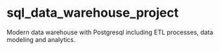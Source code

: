 # sql_data_warehouse_project
Modern data warehouse with Postgresql including ETL processes, data modeling and analytics.
